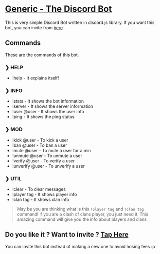 # [Generic - The Discord Bot](https://discordapp.com/oauth2/authorize?client_id=499250383785558026&scope=bot&permissions=2146958839)

This is very simple Discord Bot written in discord.js library. If you want this bot, you can invite from [here](https://discordapp.com/oauth2/authorize?client_id=499250383785558026&scope=bot&permissions=2146958839)

## Commands

These are the commands of this bot.

### ❯ HELP

- !help - It explains itself!

### ❯ INFO

- !stats - It shows the bot information
- !server - It shows the server information
- !user @user - It shows the user info
- !ping - It shows the ping status

### ❯ MOD

- !kick @user - To kick a user
- !ban @user - To ban a user
- !mute @user - To mute a user for a min
- !unmute @user - To unmute a user
- !verify @user - To verify a user
- !unverify @user - To unverify a user

### ❯ UTIL

- !clear - To clear messages
- !player tag - It shows player info 
- !clan tag - It shows clan info

> May be you are thinking what is this `!player tag` and `!clan tag` command! if you are a clash of clans player, you just need it. This amazing command will give you the info about players and clans

## Do you like it ? Want to invite ? [Tap Here](https://discordapp.com/oauth2/authorize?client_id=499250383785558026&scope=bot&permissions=2146958839)

You can invite this bot instead of making a new one to avoid hosing fees :p
